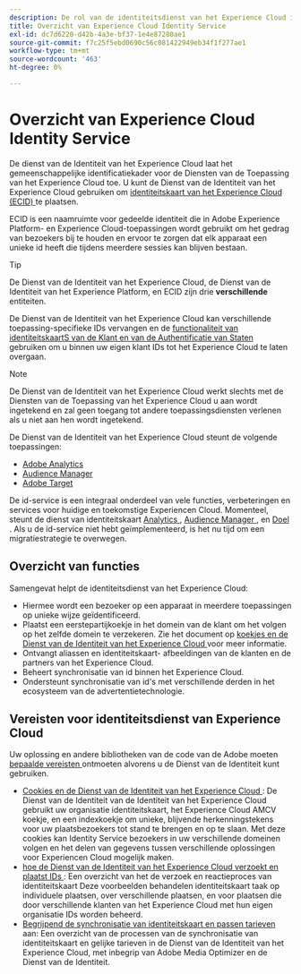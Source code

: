 ```yaml
---
description: De rol van de identiteitsdienst van het Experience Cloud in Adobe Experience Cloud.
title: Overzicht van Experience Cloud Identity Service
exl-id: dc7d6220-d42b-4a3e-bf37-1e4e87280ae1
source-git-commit: f7c25f5ebd0690c56c081422949eb34f1f277ae1
workflow-type: tm+mt
source-wordcount: '463'
ht-degree: 0%

---
```


# Overzicht van Experience Cloud Identity Service

De dienst van de Identiteit van het Experience Cloud laat het gemeenschappelijke identificatiekader voor de Diensten van de Toepassing van het Experience Cloud toe. U kunt de Dienst van de Identiteit van het Experience Cloud gebruiken om [ identiteitskaart van het Experience Cloud (ECID) ](https://experienceleague.adobe.com/docs/experience-platform/identity/ecid.html) te plaatsen.

ECID is een naamruimte voor gedeelde identiteit die in Adobe Experience Platform- en Experience Cloud-toepassingen wordt gebruikt om het gedrag van bezoekers bij te houden en ervoor te zorgen dat elk apparaat een unieke id heeft die tijdens meerdere sessies kan blijven bestaan.

>[!TIP]
>
>De Dienst van de Identiteit van het Experience Cloud, de Dienst van de Identiteit van het Experience Platform, en ECID zijn drie **verschillende** entiteiten.

De Dienst van de Identiteit van het Experience Cloud kan verschillende toepassing-specifieke IDs vervangen en de [ functionaliteit van identiteitskaartS van de Klant en van de Authentificatie van Staten ](/help/reference/authenticated-state.md) gebruiken om u binnen uw eigen klant IDs tot het Experience Cloud te laten overgaan.

>[!NOTE]
>
>De Dienst van de Identiteit van het Experience Cloud werkt slechts met de Diensten van de Toepassing van het Experience Cloud u aan wordt ingetekend en zal geen toegang tot andere toepassingsdiensten verlenen als u niet aan hen wordt ingetekend.

De Dienst van de Identiteit van het Experience Cloud steunt de volgende toepassingen:

* [ Adobe Analytics ](https://business.adobe.com/products/analytics/web-analytics.html)
* [Audience Manager](https://business.adobe.com/products/audience-manager/adobe-audience-manager.html)
* [ Adobe Target ](https://business.adobe.com/products/target/adobe-target.html)

De id-service is een integraal onderdeel van vele functies, verbeteringen en services voor huidige en toekomstige Experiencen Cloud. Momenteel, steunt de dienst van identiteitskaart [ Analytics ](http://www.adobe.com/marketing-cloud/web-analytics.html), [ Audience Manager ](http://www.adobe.com/marketing-cloud/data-management-platform.html), en [ Doel ](http://www.adobe.com/marketing-cloud/testing-targeting.html). Als u de id-service niet hebt geïmplementeerd, is het nu tijd om een migratiestrategie te overwegen.

## Overzicht van functies

Samengevat helpt de identiteitsdienst van het Experience Cloud:

* Hiermee wordt een bezoeker op een apparaat in meerdere toepassingen op unieke wijze geïdentificeerd.
* Plaatst een eerstepartijkoekje in het domein van de klant om het volgen op het zelfde domein te verzekeren. Zie het document op [ koekjes en de Dienst van de Identiteit van het Experience Cloud ](./cookies.md) voor meer informatie.
* Ontvangt aliassen en identiteitskaart- afbeeldingen van de klanten en de partners van het Experience Cloud.
* Beheert synchronisatie van id binnen het Experience Cloud.
* Ondersteunt synchronisatie van id&#39;s met verschillende derden in het ecosysteem van de advertentietechnologie.

## Vereisten voor identiteitsdienst van Experience Cloud

Uw oplossing en andere bibliotheken van de code van de Adobe moeten [ bepaalde vereisten ](/help/reference/requirements.md) ontmoeten alvorens u de Dienst van de Identiteit kunt gebruiken.

* [ Cookies en de Dienst van de Identiteit van het Experience Cloud ](cookies.md): De Dienst van de Identiteit van de Identiteit van het Experience Cloud gebruikt uw organisatie identiteitskaart, het Experience Cloud AMCV koekje, en een indexkoekje om unieke, blijvende herkenningstekens voor uw plaatsbezoekers tot stand te brengen en op te slaan. Met deze cookies kan Identity Service bezoekers in uw verschillende domeinen volgen en het delen van gegevens tussen verschillende oplossingen voor Experiencen Cloud mogelijk maken.
* [ hoe de Dienst van de Identiteit van het Experience Cloud verzoekt en plaatst IDs ](id-request.md): Een overzicht van het de verzoek en reactieproces van identiteitskaart Deze voorbeelden behandelen identiteitskaart taak op individuele plaatsen, over verschillende plaatsen, en voor plaatsen die door verschillende klanten van het Experience Cloud met hun eigen organisatie IDs worden beheerd.
* [ Begrijpend de synchronisatie van identiteitskaart en passen tarieven ](match-rates.md) aan: Een overzicht van de processen van de synchronisatie van identiteitskaart en gelijke tarieven in de Dienst van de Identiteit van het Experience Cloud, met inbegrip van Adobe Media Optimizer en de Dienst van de Identiteit.
